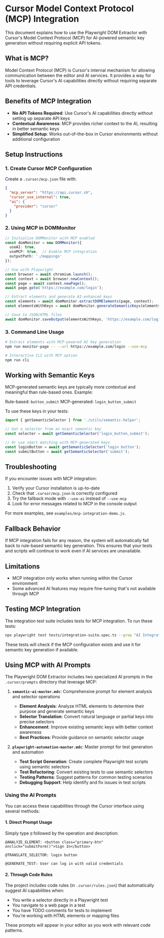 # Cursor Model Context Protocol (MCP) Integration

This document explains how to use the Playwright DOM Extractor with Cursor's Model Context Protocol (MCP) for AI-powered semantic key generation without requiring explicit API tokens.

## What is MCP?

Model Context Protocol (MCP) is Cursor's internal mechanism for allowing communication between the editor and AI services. It provides a way for tools to leverage Cursor's AI capabilities directly without requiring separate API credentials.

## Benefits of MCP Integration

- **No API Tokens Required**: Use Cursor's AI capabilities directly without setting up separate API keys
- **Contextual Awareness**: MCP provides richer context to the AI, resulting in better semantic keys
- **Simplified Setup**: Works out-of-the-box in Cursor environments without additional configuration

## Setup Instructions

### 1. Create Cursor MCP Configuration

Create a `.cursor/mcp.json` file with:

```json
{
  "mcp_server": "https://api.cursor.sh",
  "cursor_use_internal": true,
  "ai": {
    "provider": "cursor"
  }
}
```

### 2. Using MCP in DOMMonitor

```typescript
// Initialize DOMMonitor with MCP enabled
const domMonitor = new DOMMonitor({ 
  useAI: true,
  useMCP: true,  // Enable MCP integration
  outputPath: './mappings'
});

// Use with Playwright
const browser = await chromium.launch();
const context = await browser.newContext();
const page = await context.newPage();
await page.goto('https://example.com/login');

// Extract elements and generate AI-enhanced keys
const elements = await domMonitor.extractDOMElements(page, context);
const elementsWithKeys = await domMonitor.generateSemanticKeys(elements, 'https://example.com/login');

// Save to JSON/HTML files
await domMonitor.saveOutput(elementsWithKeys, 'https://example.com/login');
```

### 3. Command Line Usage

```bash
# Extract elements with MCP-powered AI key generation
npm run monitor-page -- --url https://example.com/login --use-mcp

# Interactive CLI with MCP option
npm run cli
```

## Working with Semantic Keys

MCP-generated semantic keys are typically more contextual and meaningful than rule-based ones. Example:

Rule-based: `button_submit`
MCP-generated: `login_button_submit`

To use these keys in your tests:

```typescript
import { getSemanticSelector } from './utils/semantic-helper';

// Get a selector from an exact semantic key
const selector = await getSemanticSelector('login_button_submit');

// Or use smart matching with MCP-generated keys
const loginButton = await getSemanticSelector('login button');
const submitButton = await getSemanticSelector('submit');
```

## Troubleshooting

If you encounter issues with MCP integration:

1. Verify your Cursor installation is up-to-date
2. Check that `.cursor/mcp.json` is correctly configured
3. Try the fallback mode with `--use-ai` instead of `--use-mcp`
4. Look for error messages related to MCP in the console output

For more examples, see `examples/mcp-integration-demo.js`.

## Fallback Behavior

If MCP integration fails for any reason, the system will automatically fall back to rule-based semantic key generation. This ensures that your tests and scripts will continue to work even if AI services are unavailable.

## Limitations

- MCP integration only works when running within the Cursor environment
- Some advanced AI features may require fine-tuning that's not available through MCP

## Testing MCP Integration

The integration test suite includes tests for MCP integration. To run these tests:

```bash
npx playwright test tests/integration-suite.spec.ts --grep "AI Integration"
```

These tests will check if the MCP configuration exists and use it for semantic key generation if available.

## Using MCP with AI Prompts

The Playwright DOM Extractor includes two specialized AI prompts in the `.cursor/prompts` directory that leverage MCP:

1. **`semantic-ai-master.mdc`**: Comprehensive prompt for element analysis and selector operations
   - **Element Analysis**: Analyze HTML elements to determine their purpose and generate semantic keys
   - **Selector Translation**: Convert natural language or partial keys into precise selectors
   - **Enhancement**: Improve existing semantic keys with better context awareness
   - **Best Practices**: Provide guidance on semantic selector usage

2. **`playwright-automation-master.mdc`**: Master prompt for test generation and automation
   - **Test Script Generation**: Create complete Playwright test scripts using semantic selectors
   - **Test Refactoring**: Convert existing tests to use semantic selectors
   - **Testing Patterns**: Suggest patterns for common testing scenarios
   - **Debugging Support**: Help identify and fix issues in test scripts

### Using the AI Prompts

You can access these capabilities through the Cursor interface using several methods:

#### 1. Direct Prompt Usage

Simply type `@` followed by the operation and description:

```
@ANALYZE_ELEMENT: <button class="primary-btn" onclick="submitForm()">Sign In</button>
```

```
@TRANSLATE_SELECTOR: login button
```

```
@GENERATE_TEST: User can log in with valid credentials
```

#### 2. Through Code Rules

The project includes code rules (in `.cursor/rules.json`) that automatically suggest AI capabilities when:
- You write a selector directly in a Playwright test
- You navigate to a web page in a test
- You have TODO comments for tests to implement
- You're working with HTML elements or mapping files

These prompts will appear in your editor as you work with relevant code patterns. 